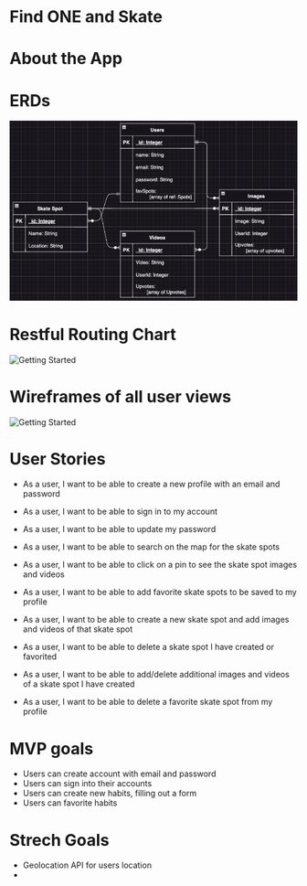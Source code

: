 # Find ONE and Skate




# About the App


# ERDs

![Getting Started](./imgs/ERD.png)

# Restful Routing Chart

![Getting Started](./pics/RRC.png)

# Wireframes of all user views

![Getting Started](./pics/Wireframes.png)

# User Stories

* As a user, I want to be able to create a new profile with an email and password
* As a user, I want to be able to sign in to my account
* As a user, I want to be able to update my password
* As a user, I want to be able to search on the map for the skate spots
* As a user, I want to be able to click on a pin to see the skate spot images and videos
* As a user, I want to be able to add favorite skate spots to be saved to my profile
* As a user, I want to be able to create a new skate spot and add images and videos of that skate spot
* As a user, I want to be able to delete a skate spot I have created or favorited
* As a user, I want to be able to add/delete additional images and videos of a skate spot I have created



* As a user, I want to be able to delete a favorite skate spot from my profile

# MVP goals

* Users can create account with email and password
* Users can sign into their accounts
* Users can create new habits, filling out a form
* Users can favorite habits

# Strech Goals 
* Geolocation API for users location
*